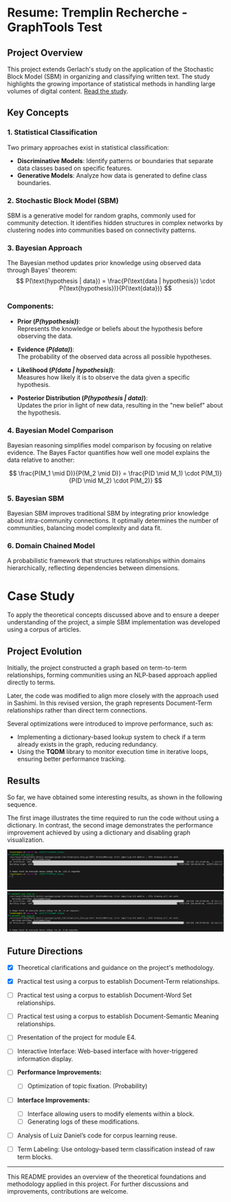 # Resume: Tremplin Recherche - GraphTools Test

## Project Overview
This project extends Gerlach's study on the application of the Stochastic Block Model (SBM) in organizing and classifying written text. The study highlights the growing importance of statistical methods in handling large volumes of digital content. [Read the study](https://www.science.org/doi/10.1126/sciadv.aaq1360).

## Key Concepts

### 1. Statistical Classification
Two primary approaches exist in statistical classification:
- **Discriminative Models**: Identify patterns or boundaries that separate data classes based on specific features.
- **Generative Models**: Analyze how data is generated to define class boundaries.

### 2. Stochastic Block Model (SBM)
SBM is a generative model for random graphs, commonly used for community detection. It identifies hidden structures in complex networks by clustering nodes into communities based on connectivity patterns.

### 3. Bayesian Approach
The Bayesian method updates prior knowledge using observed data through Bayes' theorem:
$$
P(\text{hypothesis | data}) = \frac{P(\text{data | hypothesis}) \cdot P(\text{hypothesis})}{P(\text{data})}
$$

### Components:

- **Prior (*P(hypothesis)*)**:  
  Represents the knowledge or beliefs about the hypothesis before observing the data.

- **Evidence (*P(data)*)**:  
  The probability of the observed data across all possible hypotheses.

- **Likelihood (*P(data | hypothesis)*)**:  
  Measures how likely it is to observe the data given a specific hypothesis.

- **Posterior Distribution (*P(hypothesis | data)*)**:  
  Updates the prior in light of new data, resulting in the "new belief" about the hypothesis.

### 4. Bayesian Model Comparison
Bayesian reasoning simplifies model comparison by focusing on relative evidence. The Bayes Factor quantifies how well one model explains the data relative to another:

$$
\frac{P(M_1 \mid D)}{P(M_2 \mid D)} = \frac{P(D \mid M_1) \cdot P(M_1)}{P(D \mid M_2) \cdot P(M_2)}
$$

### 5. Bayesian SBM
Bayesian SBM improves traditional SBM by integrating prior knowledge about intra-community connections. It optimally determines the number of communities, balancing model complexity and data fit.

<!-- ### 6. Markov Chain Monte Carlo (MCMC)
MCMC methods, such as Metropolis-Hastings and Gibbs Sampling, efficiently approximate posterior distributions when direct computation is impractical. These methods help estimate parameters in Bayesian SBM. -->

### 6. Domain Chained Model
A probabilistic framework that structures relationships within domains hierarchically, reflecting dependencies between dimensions.

# Case Study
To apply the theoretical concepts discussed above and to ensure a deeper understanding of the project, a simple SBM implementation was developed using a corpus of articles.

## Project Evolution
Initially, the project constructed a graph based on term-to-term relationships, forming communities using an NLP-based approach applied directly to terms.

Later, the code was modified to align more closely with the approach used in Sashimi. In this revised version, the graph represents Document-Term relationships rather than direct term connections.

Several optimizations were introduced to improve performance, such as:
- Implementing a dictionary-based lookup system to check if a term already exists in the graph, reducing redundancy.
- Using the **TQDM** library to monitor execution time in iterative loops, ensuring better performance tracking.

## Results 

So far, we have obtained some interesting results, as shown in the following sequence.

The first image illustrates the time required to run the code without using a dictionary. In contrast, the second image demonstrates the performance improvement achieved by using a dictionary and disabling graph visualization.

![First Image](./images/image01.png)
![Second Image](./images/image02.png)

## Future Directions
- [x] Theoretical clarifications and guidance on the project's methodology.
- [x] Practical test using a corpus to establish Document-Term relationships.
- [ ] Practical test using a corpus to establish Document-Word Set relationships.
- [ ] Practical test using a corpus to establish Document-Semantic Meaning relationships.
- [ ] Presentation of the project for module E4.
- [ ] Interactive Interface: Web-based interface with hover-triggered information display.
- [ ] **Performance Improvements:**
  - [ ] Optimization of topic fixation. (Probability)
- [ ] **Interface Improvements:**
  - [ ] Interface allowing users to modify elements within a block.
  - [ ] Generating logs of these modifications.
- [ ] Analysis of Luiz Daniel’s code for corpus learning reuse.
- [ ] Term Labeling: Use ontology-based term classification instead of raw term blocks.


---
This README provides an overview of the theoretical foundations and methodology applied in this project. For further discussions and improvements, contributions are welcome.

